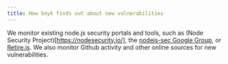 ```yaml
---
title: How Snyk finds out about new vulnerabilities
---
```


We monitor existing node.js security portals and tools, such as (Node Security Project)[https://nodesecurity.io/], the [nodejs-sec Google Group](https://groups.google.com/forum/#!forum/nodejs-sec), or [Retire.js](http://retirejs.github.io/retire.js/). We also monitor Github activity and other online sources for new vulnerabilities.
